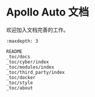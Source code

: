 # Apollo Auto 文档

欢迎加入文档完善的工作。

```{toctree}
:maxdepth: 3
    
README
_toc/docs
_toc/cyber/index
_toc/modules/index
_toc/third_party/index
_toc/docker
_toc/style
_toc/about
```
